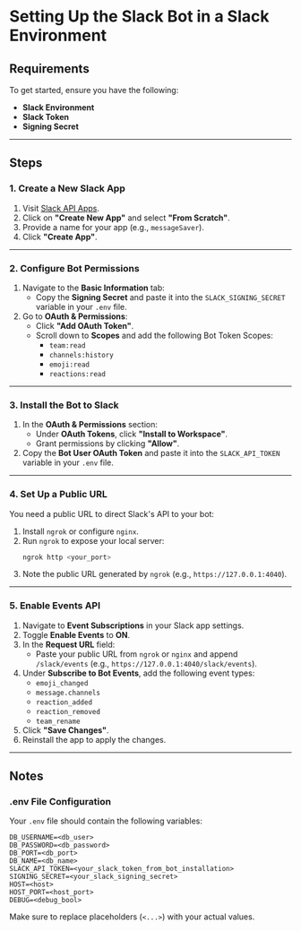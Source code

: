 # Setting Up the Slack Bot in a Slack Environment

## Requirements
To get started, ensure you have the following:
- **Slack Environment** 
- **Slack Token** 
- **Signing Secret**

---

## Steps

### 1. Create a New Slack App
1. Visit [Slack API Apps](https://api.slack.com/apps).
2. Click on **"Create New App"** and select **"From Scratch"**.
3. Provide a name for your app (e.g., `messageSaver`).
4. Click **"Create App"**.

---

### 2. Configure Bot Permissions
1. Navigate to the **Basic Information** tab:
   - Copy the **Signing Secret** and paste it into the `SLACK_SIGNING_SECRET` variable in your `.env` file.
2. Go to **OAuth & Permissions**:
   - Click **"Add OAuth Token"**.
   - Scroll down to **Scopes** and add the following Bot Token Scopes:
     - `team:read`
     - `channels:history`
     - `emoji:read`
     - `reactions:read`

---

### 3. Install the Bot to Slack
1. In the **OAuth & Permissions** section:
   - Under **OAuth Tokens**, click **"Install to Workspace"**.
   - Grant permissions by clicking **"Allow"**.
2. Copy the **Bot User OAuth Token** and paste it into the `SLACK_API_TOKEN` variable in your `.env` file.

---

### 4. Set Up a Public URL
You need a public URL to direct Slack's API to your bot:
1. Install `ngrok` or configure `nginx`.
2. Run `ngrok` to expose your local server:
   ```bash
   ngrok http <your_port>
   ```
3. Note the public URL generated by `ngrok` (e.g., `https://127.0.0.1:4040`).

---

### 5. Enable Events API
1. Navigate to **Event Subscriptions** in your Slack app settings.
2. Toggle **Enable Events** to **ON**.
3. In the **Request URL** field:
   - Paste your public URL from `ngrok` or `nginx` and append `/slack/events` (e.g., `https://127.0.0.1:4040/slack/events`).
4. Under **Subscribe to Bot Events**, add the following event types:
   - `emoji_changed`
   - `message.channels`
   - `reaction_added`
   - `reaction_removed`
   - `team_rename`
5. Click **"Save Changes"**.
6. Reinstall the app to apply the changes.

---

## Notes

### .env File Configuration
Your `.env` file should contain the following variables:
```dotenv
DB_USERNAME=<db_user>
DB_PASSWORD=<db_password>
DB_PORT=<db_port>
DB_NAME=<db_name>
SLACK_API_TOKEN=<your_slack_token_from_bot_installation>
SIGNING_SECRET=<your_slack_signing_secret>
HOST=<host>
HOST_PORT=<host_port>
DEBUG=<debug_bool>
```

Make sure to replace placeholders (`<...>`) with your actual values.
